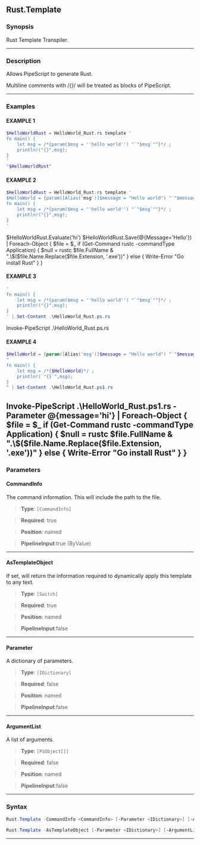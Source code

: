 Rust.Template
-------------
### Synopsis
Rust Template Transpiler.

---
### Description

Allows PipeScript to generate Rust.

Multiline comments with /*{}*/ will be treated as blocks of PipeScript.

---
### Examples
#### EXAMPLE 1
```PowerShell
$HelloWorldRust = HelloWorld_Rust.rs template '    
fn main() {
    let msg = /*{param($msg = ''hello world'') "`"$msg`""}*/ ;
    println!("{}",msg);
}
'
"$HelloWorldRust"
```

#### EXAMPLE 2
```PowerShell
$HelloWorldRust = HelloWorld_Rust.rs template '    
$HelloWorld = {param([Alias('msg')]$message = "Hello world") "`"$message`""}
fn main() {
    let msg = /*{param($msg = ''hello world'') "`"$msg`""}*/ ;
    println!("{}",msg);
}
'
```
$HelloWorldRust.Evaluate('hi')
$HelloWorldRust.Save(@{Message='Hello'}) |
    Foreach-Object { 
        $file = $_
        if (Get-Command rustc -commandType Application) {
            $null = rustc $file.FullName
            & ".\$($file.Name.Replace($file.Extension, '.exe'))"
        } else {
            Write-Error "Go install Rust"
        }
    }
#### EXAMPLE 3
```PowerShell
'    
fn main() {
    let msg = /*{param($msg = ''hello world'') "`"$msg`""}*/ ;
    println!("{}",msg);
}
' | Set-Content .\HelloWorld_Rust.ps.rs
```
Invoke-PipeScript .\HelloWorld_Rust.ps.rs
#### EXAMPLE 4
```PowerShell
$HelloWorld = {param([Alias('msg')]$message = "Hello world") "`"$message`""}
"    
fn main() {
    let msg = /*{$HelloWorld}*/ ;
    println!(`"{}`",msg);
}
" | Set-Content .\HelloWorld_Rust.ps1.rs
```
Invoke-PipeScript .\HelloWorld_Rust.ps1.rs -Parameter @{message='hi'} |
    Foreach-Object { 
        $file = $_
        if (Get-Command rustc -commandType Application) {
            $null = rustc $file.FullName
            & ".\$($file.Name.Replace($file.Extension, '.exe'))"
        } else {
            Write-Error "Go install Rust"
        }
    }
---
### Parameters
#### **CommandInfo**

The command information.  This will include the path to the file.



> **Type**: ```[CommandInfo]```

> **Required**: true

> **Position**: named

> **PipelineInput**:true (ByValue)



---
#### **AsTemplateObject**

If set, will return the information required to dynamically apply this template to any text.



> **Type**: ```[Switch]```

> **Required**: true

> **Position**: named

> **PipelineInput**:false



---
#### **Parameter**

A dictionary of parameters.



> **Type**: ```[IDictionary]```

> **Required**: false

> **Position**: named

> **PipelineInput**:false



---
#### **ArgumentList**

A list of arguments.



> **Type**: ```[PSObject[]]```

> **Required**: false

> **Position**: named

> **PipelineInput**:false



---
### Syntax
```PowerShell
Rust.Template -CommandInfo <CommandInfo> [-Parameter <IDictionary>] [-ArgumentList <PSObject[]>] [<CommonParameters>]
```
```PowerShell
Rust.Template -AsTemplateObject [-Parameter <IDictionary>] [-ArgumentList <PSObject[]>] [<CommonParameters>]
```
---

